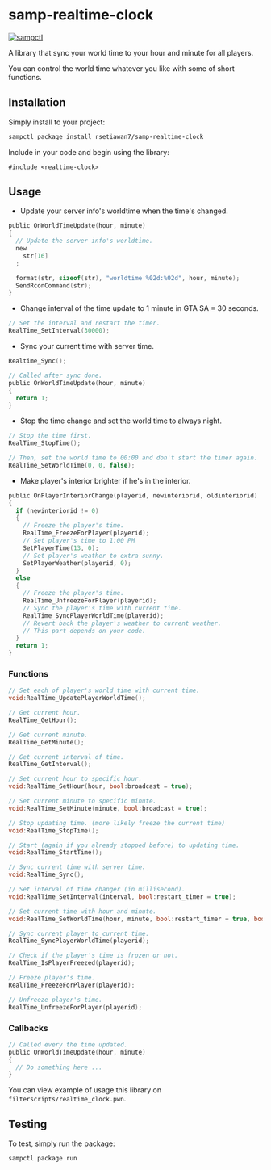 # samp-realtime-clock

[![sampctl](https://img.shields.io/badge/sampctl-samp--realtime--clock-2f2f2f.svg?style=for-the-badge)](https://github.com/rsetiawan7/samp-realtime-clock)

A library that sync your world time to your hour and minute for all players.

You can control the world time whatever you like with some of short functions.

<!--
Short description of your library, why it's useful, some examples, pictures or
videos. Link to your forum release thread too.

Remember: You can use "forumfmt" to convert this readme to forum BBCode!

What the sections below should be used for:

`## Installation`: Leave this section un-edited unless you have some specific
additional installation procedure.

`## Testing`: Whether your library is tested with a simple `main()` and `print`,
unit-tested, or demonstrated via prompting the player to connect, you should
include some basic information for users to try out your code in some way.

And finally, maintaining your version number`:

* Follow [Semantic Versioning](https://semver.org/)
* When you release a new version, update `VERSION` and `git tag` it
* Versioning is important for sampctl to use the version control features

Happy Pawning!
-->

## Installation

Simply install to your project:

```bash
sampctl package install rsetiawan7/samp-realtime-clock
```

Include in your code and begin using the library:

```pawn
#include <realtime-clock>
```

## Usage

- Update your server info's worldtime when the time's changed.

```c
public OnWorldTimeUpdate(hour, minute)
{
  // Update the server info's worldtime.
  new
    str[16]
  ;

  format(str, sizeof(str), "worldtime %02d:%02d", hour, minute);
  SendRconCommand(str);
}
```

- Change interval of the time update to 1 minute in GTA SA = 30 seconds.

```c
// Set the interval and restart the timer.
RealTime_SetInterval(30000);
```

- Sync your current time with server time.

```c
Realtime_Sync();

// Called after sync done.
public OnWorldTimeUpdate(hour, minute)
{
  return 1;
}
```

- Stop the time change and set the world time to always night.

```c
// Stop the time first.
RealTime_StopTime();

// Then, set the world time to 00:00 and don't start the timer again.
RealTime_SetWorldTime(0, 0, false);
```

- Make player's interior brighter if he's in the interior.

```c
public OnPlayerInteriorChange(playerid, newinteriorid, oldinteriorid)
{
  if (newinteriorid != 0)
  {
    // Freeze the player's time.
    RealTime_FreezeForPlayer(playerid);
    // Set player's time to 1:00 PM
    SetPlayerTime(13, 0);
    // Set player's weather to extra sunny.
    SetPlayerWeather(playerid, 0);
  }
  else
  {
    // Freeze the player's time.
    RealTime_UnfreezeForPlayer(playerid);
    // Sync the player's time with current time.
    RealTime_SyncPlayerWorldTime(playerid);
    // Revert back the player's weather to current weather.
    // This part depends on your code.
  }
  return 1;
}
```

### Functions

```c
// Set each of player's world time with current time.
void:RealTime_UpdatePlayerWorldTime();

// Get current hour.
RealTime_GetHour();

// Get current minute.
RealTime_GetMinute();

// Get current interval of time.
RealTime_GetInterval();

// Set current hour to specific hour.
void:RealTime_SetHour(hour, bool:broadcast = true);

// Set current minute to specific minute.
void:RealTime_SetMinute(minute, bool:broadcast = true);

// Stop updating time. (more likely freeze the current time)
void:RealTime_StopTime();

// Start (again if you already stopped before) to updating time.
void:RealTime_StartTime();

// Sync current time with server time.
void:RealTime_Sync();

// Set interval of time changer (in millisecond).
void:RealTime_SetInterval(interval, bool:restart_timer = true);

// Set current time with hour and minute.
void:RealTime_SetWorldTime(hour, minute, bool:restart_timer = true, bool:broadcast = true);

// Sync current player to current time.
RealTime_SyncPlayerWorldTime(playerid);

// Check if the player's time is frozen or not.
RealTime_IsPlayerFreezed(playerid);

// Freeze player's time.
RealTime_FreezeForPlayer(playerid);

// Unfreeze player's time.
RealTime_UnfreezeForPlayer(playerid);
```

### Callbacks

```c
// Called every the time updated.
public OnWorldTimeUpdate(hour, minute)
{
  // Do something here ...
}
```

<!--
Write your code documentation or examples here. If your library is documented in
the source code, direct users there. If not, list your API and describe it well
in this section. If your library is passive and has no API, simply omit this
section.
-->

You can view example of usage this library on `filterscripts/realtime_clock.pwn`.

## Testing

<!--
Depending on whether your package is tested via in-game "demo tests" or
y_testing unit-tests, you should indicate to readers what to expect below here.
-->

To test, simply run the package:

```bash
sampctl package run
```
